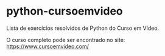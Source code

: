 # python-cursoemvideo
 Lista de exercícios resolvidos de Python do Curso em Vídeo.

 O curso completo pode ser encontrado no site: https://www.cursoemvideo.com/
 